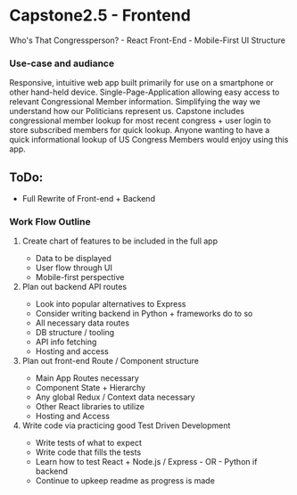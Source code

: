 # Capstone2.5 - Frontend
Who's That Congressperson? - React Front-End - Mobile-First UI Structure

### Use-case and audiance
Responsive, intuitive web app built primarily for use on a smartphone or other hand-held device. Single-Page-Application allowing easy access to relevant Congressional Member information. Simplifying the way we understand how our Politicians represent us. Capstone includes congressional member lookup for most recent congress + user login to store subscribed members for quick lookup. Anyone wanting to have a quick informational lookup of US Congress Members would enjoy using this app.

## ToDo:
- Full Rewrite of Front-end + Backend
### Work Flow Outline
<ol>
  <li>Create chart of features to be included in the full app</li>
    <ul>
      <li>Data to be displayed</li>
      <li>User flow through UI</li>
      <li>Mobile-first perspective</li>
     </ul>
<li>Plan out backend API routes</li>
  <ul>
    <li>Look into popular alternatives to Express</li>
    <li>Consider writing backend in Python + frameworks do to so</li>
    <li>All necessary data routes</li>
    <li>DB structure / tooling</li>
    <li>API info fetching</li>
    <li>Hosting and access</li>
  </ul>
<li>Plan out front-end Route / Component structure</li>
   <ul>
    <li>Main App Routes necessary</li>
    <li>Component State + Hierarchy</li>
    <li>Any global Redux / Context data necessary</li>
    <li>Other React libraries to utilize</li>
    <li>Hosting and Access</li>
   </ul>
<li>Write code via practicing good Test Driven Development</li>
   <ul>
   <li>Write tests of what to expect</li>
   <li>Write code that fills the tests</li>
   <li>Learn how to test React + Node.js / Express - OR - Python if backend</li>
   <li>Continue to upkeep readme as progress is made</li>
   </ul>
</ol>
